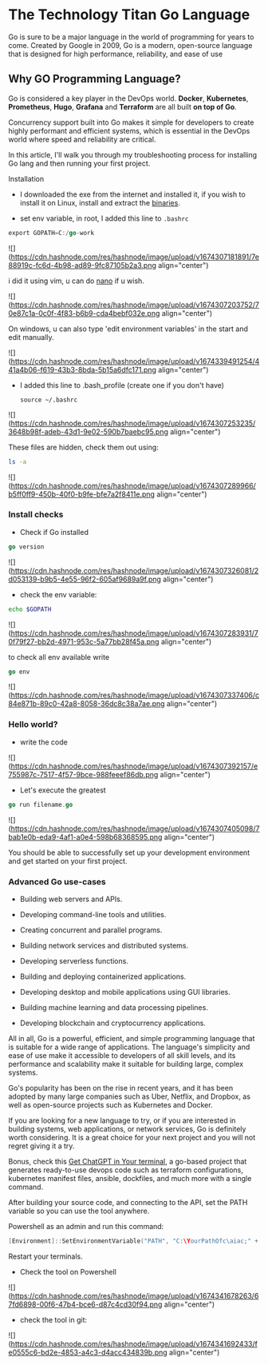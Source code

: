 # The Technology Titan Go Language

Go is sure to be a major language in the world of programming for years to come. Created by Google in 2009, Go is a modern, open-source language that is designed for high performance, reliability, and ease of use

## Why GO Programming Language?

Go is considered a key player in the DevOps world. **Docker**, **Kubernetes**, **Prometheus**, **Hugo**, **Grafana** and **Terraform** are all built **on top of Go**.

Concurrency support built into Go makes it simple for developers to create highly performant and efficient systems, which is essential in the DevOps world where speed and reliability are critical.

In this article, I'll walk you through my troubleshooting process for installing Go lang and then running your first project.

Installation

* I downloaded the exe from the internet and installed it, if you wish to install it on Linux, install and extract the [binaries](https://golangdocs.com/install-go-linux).
    
* set env variable, in root, I added this line to `.bashrc`
    

```go
export GOPATH=C:/go-work
```

![](https://cdn.hashnode.com/res/hashnode/image/upload/v1674307181891/7e88919c-fc6d-4b98-ad89-9fc87105b2a3.png align="center")

i did it using vim, u can do [nano](https://www.geeksforgeeks.org/nano-vs-vim-editor-whats-the-difference-between-nano-and-vim-editors/) if u wish.

![](https://cdn.hashnode.com/res/hashnode/image/upload/v1674307203752/70e87c1a-0c0f-4f83-b6b9-cda4bebf032e.png align="center")

On windows, u can also type 'edit environment variables' in the start and edit manually.

![](https://cdn.hashnode.com/res/hashnode/image/upload/v1674339491254/441a4b06-f619-43b3-8bda-5b15a6dfc171.png align="center")

* I added this line to .bash\_profile (create one if you don't have)
    
    `source ~/.bashrc`
    

![](https://cdn.hashnode.com/res/hashnode/image/upload/v1674307253235/3648b98f-adeb-43d1-9e02-590b7baebc95.png align="center")

These files are hidden, check them out using:

```bash
ls -a
```

![](https://cdn.hashnode.com/res/hashnode/image/upload/v1674307289966/b5ff0ff9-450b-40f0-b9fe-bfe7a2f8411e.png align="center")

### Install checks

* Check if Go installed
    

```go
go version
```

![](https://cdn.hashnode.com/res/hashnode/image/upload/v1674307326081/2d053139-b9b5-4e55-96f2-605af9689a9f.png align="center")

* check the env variable:
    

```bash
echo $GOPATH
```

![](https://cdn.hashnode.com/res/hashnode/image/upload/v1674307283931/70f79f27-bb2d-4971-953c-5a77bb28f45a.png align="center")

to check all env available write

```go
go env
```

![](https://cdn.hashnode.com/res/hashnode/image/upload/v1674307337406/c84e871b-89c0-42a8-8058-36dc8c38a7ae.png align="center")

### Hello world?

* write the code
    

![](https://cdn.hashnode.com/res/hashnode/image/upload/v1674307392157/e755987c-7517-4f57-9bce-988feeef86db.png align="center")

* Let's execute the greatest
    

```go
go run filename.go
```

![](https://cdn.hashnode.com/res/hashnode/image/upload/v1674307405098/7bab1e0b-eda9-4af1-a0e4-598b68368595.png align="center")

You should be able to successfully set up your development environment and get started on your first project.

### Advanced Go use-cases

* Building web servers and APIs.
    
* Developing command-line tools and utilities.
    
* Creating concurrent and parallel programs.
    
* Building network services and distributed systems.
    
* Developing serverless functions.
    
* Building and deploying containerized applications.
    
* Developing desktop and mobile applications using GUI libraries.
    
* Building machine learning and data processing pipelines.
    
* Developing blockchain and cryptocurrency applications.
    

All in all, Go is a powerful, efficient, and simple programming language that is suitable for a wide range of applications. The language's simplicity and ease of use make it accessible to developers of all skill levels, and its performance and scalability make it suitable for building large, complex systems.

Go's popularity has been on the rise in recent years, and it has been adopted by many large companies such as Uber, Netflix, and Dropbox, as well as open-source projects such as Kubernetes and Docker.

If you are looking for a new language to try, or if you are interested in building systems, web applications, or network services, Go is definitely worth considering. It is a great choice for your next project and you will not regret giving it a try.

Bonus, check this [Get ChatGPT in Your terminal](https://github.com/gofireflyio/aiac), a go-based project that generates ready-to-use devops code such as terraform configurations, kubernetes manifest files, ansible, dockfiles, and much more with a single command.  
  
After building your source code, and connecting to the API, set the PATH variable so you can use the tool anywhere.  
  
Powershell as an admin and run this command:

```cpp
[Environment]::SetEnvironmentVariable("PATH", "C:\YourPathOfc\aiac;" + [Environment]::GetEnvironmentVariable("PATH"), "User")
```

Restart your terminals.

* Check the tool on Powershell  
    

![](https://cdn.hashnode.com/res/hashnode/image/upload/v1674341678263/67fd6898-00f6-47b4-bce6-d87c4cd30f94.png align="center")

* check the tool in git:
    

![](https://cdn.hashnode.com/res/hashnode/image/upload/v1674341692433/fe0555c6-bd2e-4853-a4c3-d4acc434839b.png align="center")